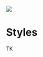 ![](https://graphics.thomsonreuters.com/style-assets/images/logos/reuters-graphics-logo/svg/graphics-logo-color-dark.svg)

# Styles

TK
